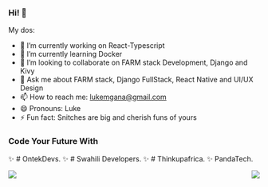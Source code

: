 ### Hi! 👋



My dos:

- 🔭 I’m currently working on React-Typescript
- 🌱 I’m currently learning Docker
- 👯 I’m looking to collaborate on FARM stack Development, Django and Kivy
- 💬 Ask me about FARM stack, Django FullStack, React Native and UI/UX Design
- 📫 How to reach me: lukemgana@gmail.com
- 😄 Pronouns: Luke
- ⚡ Fun fact: Snitches are big and cherish funs of yours


### Code Your Future With

✨ # OntekDevs.
✨ # Swahili Developers.
✨ # Thinkupafrica.
✨  PandaTech.


<a href="https://github.com/lucasmgana/">
  <img align="left" src="https://github-readme-stats.vercel.app/api?username=lucas&show_icons=true&theme=radical&border_color=141414"&name=lucas />
</a>
<a href="https://github.com/lucasmgana/">
  <img align="right" src="https://github-readme-stats.vercel.app/api/top-langs/?username=luca&layout=compact" />
</a>
